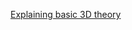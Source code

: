 [Explaining basic 3D theory](https://developer.mozilla.org/en-US/docs/Games/Techniques/3D_on_the_web/Basic_theory)